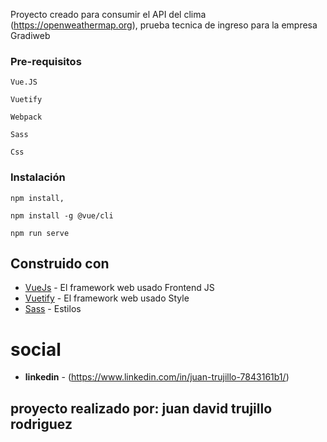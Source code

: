  
Proyecto creado para consumir el API del clima (https://openweathermap.org), prueba tecnica de ingreso para la empresa Gradiweb

### Pre-requisitos

```
Vue.JS
```
```
Vuetify
```
```
Webpack
```
```
Sass
```
```
Css
```

### Instalación
```
npm install, 

npm install -g @vue/cli
```

```
npm run serve
```


## Construido con

* [VueJs](https://vuejs.org/) - El framework web usado Frontend JS
* [Vuetify](https://vuetifyjs.com/en/) - El framework web usado Style
* [Sass]() - Estilos

# social
* **linkedin** - (https://www.linkedin.com/in/juan-trujillo-7843161b1/)

## proyecto realizado por: juan david trujillo rodriguez


